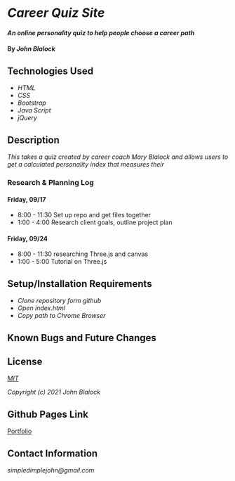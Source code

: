 # _Career Quiz Site_

#### _An online personality quiz to help people choose a career path_

#### By _**John Blalock**_

## Technologies Used

* _HTML_
* _CSS_
* _Bootstrap_
* _Java Script_
* _jQuery_

## Description

_This takes a quiz created by career coach Mary Blalock and allows users to get a calculated personality index that measures their_

### Research & Planning Log
#### Friday, 09/17
* 8:00 - 11:30 Set up repo and get files together
* 1:00 - 4:00 Research client goals, outline project plan
#### Friday, 09/24
* 8:00 - 11:30 researching Three.js and canvas
* 1:00 - 5:00 Tutorial on Three.js

## Setup/Installation Requirements

* _Clone repository form github_
* _Open index.html_
* _Copy path to Chrome Browser_




## Known Bugs and Future Changes



## License

_[MIT](https://opensource.org/licenses/MIT)_

_Copyright (c) 2021 John Blalock_

## Github Pages Link

[Portfolio](https://simpledimplejohn.github.io/LanguageSuggester)

## Contact Information

_simpledimplejohn@gmail.com_